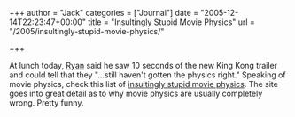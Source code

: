 +++
author = "Jack"
categories = ["Journal"]
date = "2005-12-14T22:23:47+00:00"
title = "Insultingly Stupid Movie Physics"
url = "/2005/insultingly-stupid-movie-physics/"

+++

At lunch today, [Ryan][1] said he saw 10 seconds of the new King Kong trailer and could tell that they "&#8230;still haven't gotten the physics right." Speaking of movie physics, check this list of [insultingly stupid movie physics][2]. The site goes into great detail as to why movie physics are usually completely wrong. Pretty funny.

 [1]: http://www.masuga.com/
 [2]: http://intuitor.com/moviephysics/